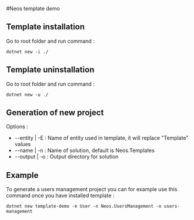 ﻿#Neos template demo
## Template installation 
Go to root folder and run command : 
````shell
dotnet new -i ./ 
````
## Template uninstallation 
Go to root folder and run command : 
````shell
dotnet new -u ./
````
## Generation of new project 
Options : 
* --entity | -E : Name of entity used in template, it will replace "Template" values 
* --name | -n : Name of solution, default is Neos.Templates
* --output | -o : Output directory for solution

## Example 
To generate a users management project you can for example use this command once you have installed template : 
````shell
dotnet new template-demo -e User -n Neos.UsersManagement -o users-management
````